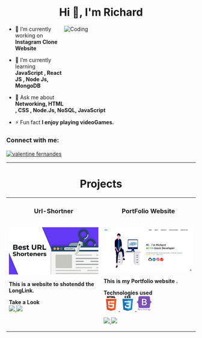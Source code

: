 
<h1 align="center">Hi 👋, I'm Richard</h1>    
     
<img align="right" alt="Coding" border-radius ="20px" width="350" height = "200"  src="https://media.giphy.com/media/qgQUggAC3Pfv687qPC/giphy.gif">   </img>



- 🔭 I’m currently working on **Instagram Clone Website**     

- 🌱 I’m currently learning **JavaScript , React JS , Node Js, MongoDB**  

- 💬 Ask me about **Networking, HTML , CSS , Node.Js, NoSQL, JavaScript**     

- ⚡ Fun fact **I enjoy playing videoGames.**  

<h3 align="left">Connect with me:</h3>
<p align="left">
  <a href="https://www.linkedin.com/in/richard-%F0%9F%A6%BE-ab978218b/" target="blank"><img align="center" src="https://raw.githubusercontent.com/rahuldkjain/github-profile-readme-generator/master/src/images/icons/Social/linked-in-alt.svg" alt="valentine fernandes" height="30" width="40" /></a>
</p>  


<hr>
<h1 align="center">Projects</h1> 
<table>
  
  <tr>
    <td width="50%" valign="top">
      <h3 align="center">Url-Shortner</h3>
          <br />
      <a target="_blank" href="https://efreshgroceries.netlify.app">
            <img src="https://github.com/Richard-vinu/Richard-vinu/blob/main/Portfolio/URL-SHORTENER.png" width="100%"  alt="urlShortnerWebsite"/>
        </a>
        <br />
        <p><strong>This is a website to shotendd the LongLink.</strong></p>
      <p align="left">
        <strong> Take a Look </strong>
        <br/>
  <a href="https://github.com/ValentineFernandes/PetDog-Complete-Website" target="_blank">
    <img src="https://img.shields.io/static/v1?label=|&message=CODE&color=05F718&style=plastic&logo=github&logo-color=white"/>
  </a>  
  <a href="https://petdogwebsite.netlify.app" target="_blank">
    <img src="https://img.shields.io/static/v1?label=|&message=WEBSITE&color=82D8F9&style=plastic&logo=google-chrome&logo-color=white"/>
  </a>
      </p>
    </td>
    <td width="50%" valign="top">
      <h3 align="center">PortFolio Website</h3>
        <br />
      <a target="_blank" href="https://richard-i.netlify.app">
            <img src="https://github.com/Richard-vinu/Richard-vinu/blob/main/Portfolio/richardPor.png" width="100%"  alt="eFresh Groceries Website"/>
        </a>
        <br />
        <p><strong>This is my Portfolio website . </strong></p>
      <p align="left">
        <strong> Technologies used </strong>
        <br/>
        <a href="https://www.w3.org/html/" target="_blank" rel="noreferrer"> <img src="https://raw.githubusercontent.com/devicons/devicon/master/icons/html5/html5-original-wordmark.svg" alt="html5" width="40" height="40"/> </a>
        <a href="https://www.w3schools.com/css/" target="_blank" rel="noreferrer"> <img src="https://raw.githubusercontent.com/devicons/devicon/master/icons/css3/css3-original-wordmark.svg" alt="css3" width="40" height="40"/> </a>
        <a href="https://getbootstrap.com" target="_blank" rel="noreferrer"> <img src="https://raw.githubusercontent.com/devicons/devicon/master/icons/bootstrap/bootstrap-plain-wordmark.svg" alt="bootstrap" width="40" height="40"/> </a>
      </p> 
  <a href="https://github.com/Richard-vinu/Richard-IT.github.io" target="_blank">
    <img src="https://img.shields.io/static/v1?label=|&message=CODE&color=05F718&style=plastic&logo=github&logo-color=white"/>
  </a>
  <a href="https://richard-i.netlify.app/" target="_blank">
    <img src="https://img.shields.io/static/v1?label=|&message=WEBSITE&color=82D8F9&style=plastic&logo=google-chrome&logo-color=white"/>
  </a>
      </p>
    </td>
  </tr>
  
   
  
</table>



